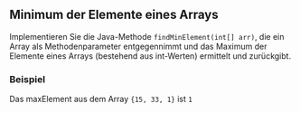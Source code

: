 ## Minimum der Elemente eines Arrays

Implementieren Sie die Java-Methode `findMinElement(int[] arr)`, die ein Array als Methodenparameter entgegennimmt und das Maximum der Elemente eines Arrays (bestehend aus int-Werten) ermittelt und zurückgibt.

### Beispiel

Das maxElement aus dem Array `{15, 33, 1}` ist `1`
